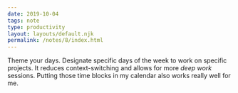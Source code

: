 ```yaml
---
date: 2019-10-04
tags: note
type: productivity
layout: layouts/default.njk
permalink: /notes/8/index.html
---
```


Theme your days. Designate specific days of the week to work on specific projects. It reduces context-switching and allows for more *deep work* sessions. Putting those time blocks in my calendar also works really well for me.
